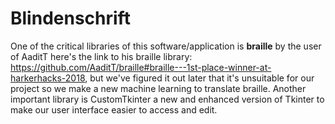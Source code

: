 # Blindenschrift
  One of the critical libraries of this software/application is **braille** by the user of AaditT here's the link to his braille library: https://github.com/AaditT/braille#braille---1st-place-winner-at-harkerhacks-2018, but we've figured it out later that it's unsuitable for our project so we make a new machine learning to translate braille. Another important library is CustomTkinter a new and enhanced version of Tkinter to make our user interface easier to access and edit.
